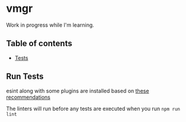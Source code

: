 # vmgr

Work in progress while I'm learning.

## Table of contents

 - [Tests](#run-tests)

## Run Tests

esint along with some plugins are installed based on [these recommendations](https://github.com/i0natan/nodebestpractices#3-code-style-practices)

The linters will run before any tests are executed when you run ```npm run lint```
